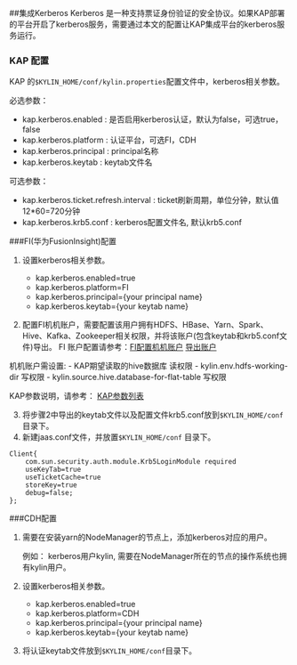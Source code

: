 ##集成Kerberos
Kerberos 是一种支持票证身份验证的安全协议。如果KAP部署的平台开启了kerberos服务，需要通过本文的配置让KAP集成平台的kerberos服务运行。
### KAP 配置
KAP 的`$KYLIN_HOME/conf/kylin.properties`配置文件中，kerberos相关参数。

必选参数：
   
   - kap.kerberos.enabled : 是否启用kerberos认证，默认为false，可选true，false
   - kap.kerberos.platform : 认证平台，可选FI，CDH
   - kap.kerberos.principal : principal名称
   - kap.kerberos.keytab : keytab文件名
   
可选参数：
   
   - kap.kerberos.ticket.refresh.interval : ticket刷新周期，单位分钟，默认值12*60=720分钟
   - kap.kerberos.krb5.conf : kerberos配置文件名, 默认krb5.conf
   
###FI(华为FusionInsight)配置

1. 设置kerberos相关参数。

   - kap.kerberos.enabled=true
   - kap.kerberos.platform=FI
   - kap.kerberos.principal={your principal name}
   - kap.kerberos.keytab={your keytab name}

2. 配置FI机机账户，需要配置该用户拥有HDFS、HBase、Yarn、Spark、Hive、Kafka、Zookeeper相关权限，并将该账户(包含keytab和krb5.conf文件)导出。
FI 账户配置请参考：[FI配置机机账户](http://support.huawei.com/hedex/hdx.do?lib=EDOC1000130541YZG0106X&docid=EDOC1000130541&lang=zh&v=05&tocLib=EDOC1000130541YZG0106X&tocV=05&id=it_61_50_000061&tocURL=resources%252fadmin%255fguide%252fit%255f61%255f50%255f000061%252ehtml&p=t&fe=1&ui=3&keyword=%252525E7%25252594%252525A8%252525E6%25252588%252525B7&keyword=%252525E5%25252588%2525259B%252525E5%252525BB%252525BA&text=%2525253Cfont%25252Bcolor%2525253D%25252522%25252523B60005%25252522%2525253E%252525E5%25252588%2525259B%252525E5%252525BB%252525BA%2525253C%2525252Ffont%2525253E%2525253Cfont%25252Bcolor%2525253D%25252522%25252523B60005%25252522%2525253E%252525E7%25252594%252525A8%252525E6%25252588%252525B7%2525253C%2525252Ffont%2525253E)
[导出账户](http://support.huawei.com/hedex/hdx.do?lib=EDOC1000130541YZG0106X&docid=EDOC1000130541&lang=zh&v=05&tocLib=EDOC1000130541YZG0106X&tocV=05&id=it_61_50_000030&tocURL=resources%252fadmin%255fguide%252fit%255f61%255f50%255f000030%252ehtml&p=t&fe=1&ui=3&keyword=%252525E5%252525AF%252525BC%252525E5%25252587%252525BA&text=%2525253Cfont%25252Bcolor%2525253D%25252522%25252523B60005%25252522%2525253E%252525E5%252525AF%252525BC%252525E5%25252587%252525BA%2525253C%2525252Ffont%2525253EKeytab%252525E6%25252596%25252587%252525E4%252525BB%252525B6)

 机机账户需设置:
    - KAP期望读取的hive数据库  读权限
    - kylin.env.hdfs-working-dir 写权限
    - kylin.source.hive.database-for-flat-table 写权限
    
 KAP参数说明，请参考：
[KAP参数列表](http://docs.kyligence.io/v2.5/zh-cn/config/basic_settings.cn.html)

3. 将步骤2中导出的keytab文件以及配置文件krb5.conf放到`$KYLIN_HOME/conf`目录下。
4. 新建jaas.conf文件，并放置`$KYLIN_HOME/conf` 目录下。

```
Client{
	com.sun.security.auth.module.Krb5LoginModule required
	useKeyTab=true
	useTicketCache=true
	storeKey=true
	debug=false;
};
```

###CDH配置
1. 需要在安装yarn的NodeManager的节点上，添加kerberos对应的用户。
   
   例如：
   kerberos用户kylin, 需要在NodeManager所在的节点的操作系统也拥有kylin用户。
2. 设置kerberos相关参数。

   - kap.kerberos.enabled=true
   - kap.kerberos.platform=CDH
   - kap.kerberos.principal={your principal name}
   - kap.kerberos.keytab={your keytab name}
   
3. 将认证keytab文件放到`$KYLIN_HOME/conf`目录下。

